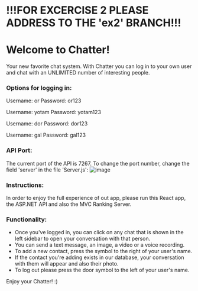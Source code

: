 # !!!FOR EXCERCISE 2 PLEASE ADDRESS TO THE 'ex2' BRANCH!!!

# Welcome to Chatter!

Your new favorite chat system.
With Chatter you can log in to your own user and chat with an UNLIMITED number of interesting people.

### Options for logging in:

Username: or
Password: or123

Username: yotam
Password: yotam123

Username: dor
Password: dor123

Username: gal
Password: gal123

### API Port:
The current port of the API is 7267.
To change the port number, change the field 'server' in the file 'Server.js':
![image](https://user-images.githubusercontent.com/91034418/170118209-978e44b4-6e16-4177-975f-3a36d06ede76.png)

### Instructions:
In order to enjoy the full experience of out app, please run this React app, the ASP.NET API and also the MVC Ranking Server.

### Functionality:

- Once you've logged in, you can click on any chat that is shown in the left sidebar to open your conversation with that person.
- You can send a text message, an image, a video or a voice recording.
- To add a new contact, press the symbol to the right of your user's name.
- If the contact you're adding exists in our database, your conversation with them will appear and also their photo.
- To log out please press the door symbol to the left of your user's name.

Enjoy your Chatter! :)
